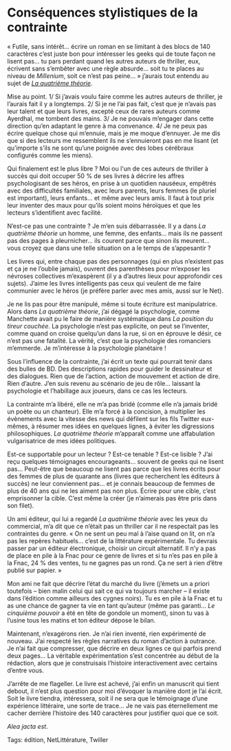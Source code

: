 # Conséquences stylistiques de la contrainte

« Futile, sans intérêt… écrire un roman en se limitant à des blocs de 140 caractères c’est juste bon pour intéresser les geeks qui de toute façon ne lisent pas… tu pars perdant quand les autres auteurs de thriller, eux, écrivent sans s’embêter avec une règle absurde… soit tu te places au niveau de *Millenium*, soit ce n’est pas peine… » j’aurais tout entendu au sujet de [*La quatrième théorie*](http://blog.tcrouzet.com/la-quatrieme-theorie/).<span id="more-15671"></span>

Mise au point. 1/ Si j’avais voulu faire comme les autres auteurs de thriller, je l’aurais fait il y a longtemps. 2/ Si je ne l’ai pas fait, c’est que je n’avais pas leur talent et que leurs livres, excepté ceux de rares auteurs comme Ayerdhal, me tombent des mains. 3/ Je ne pouvais m’engager dans cette direction qu’en adaptant le genre à ma convenance. 4/ Je ne peux pas écrire quelque chose qui m’ennuie, mais je me moque d’ennuyer. Je me dis que si des lecteurs me ressemblent ils ne s’ennuieront pas en me lisant (et qu’importe s’ils ne sont qu’une poignée avec des lobes cérébraux configurés comme les miens).

Qui finalement est le plus libre ? Moi ou l'un de ces auteurs de thriller à succès qui doit occuper 50 % de ses livres à décrire les affres psychologisant de ses héros, en prise à un quotidien nauséeux, empêtrés avec des difficultés familiales, avec leurs parents, leurs femmes (le pluriel est important), leurs enfants… et même avec leurs amis. Il faut à tout prix leur inventer des maux pour qu’ils soient moins héroïques et que les lecteurs s’identifient avec facilité.

N’est-ce pas une contrainte ? Je m’en suis débarrassée. Il y a dans *La quatrième théorie* un homme, une femme, des enfants… mais ils ne passent pas des pages à pleurnicher... ils courent parce que sinon ils meurent… vous croyez que dans une telle situation on a le temps de s’appesantir ?

Les livres qui, entre chaque pas des personnages (qui en plus n’existent pas et ça je ne l’oublie jamais), ouvrent des parenthèses pour m’exposer les névroses collectives m’exaspèrent (il y a d’autres lieux pour approfondir ces sujets). J’aime les livres intelligents pas ceux qui veulent de me faire communier avec le héros (je préfère parler avec mes amis, aussi sur le Net).

Je ne lis pas pour être manipulé, même si toute écriture est manipulatrice. Alors dans *La quatrième théorie*, j’ai dégagé la psychologie, comme Manchette avait pu le faire de manière systématique dans *La position du tireur couchée*. La psychologie n’est pas explicite, on peut se l’inventer, comme quand on croise quelqu’un dans la rue, si on en éprouve le désir, ce n’est pas une fatalité. La vérité, c’est que la psychologie des romanciers m’emmerde. Je m’intéresse à la psychologie planétaire !

Sous l’influence de la contrainte, j’ai écrit un texte qui pourrait tenir dans des bulles de BD. Des descriptions rapides pour guider le dessinateur et des dialogues. Rien que de l’action, action de mouvement et action de dire. Rien d’autre. J’en suis revenu au scénario de jeu de rôle… laissant la psychologie et l’habillage aux joueurs, dans ce cas les lecteurs.

La contrainte m’a libéré, elle ne m’a pas bridé (comme elle n’a jamais bridé un poète ou un chanteur). Elle m’a forcé à la concision, à multiplier les évènements avec la vitesse des news qui défilent sur les fils Twitter eux-mêmes, à résumer mes idées en quelques lignes, à éviter les digressions philosophiques. *La quatrième théorie* m’apparaît comme une affabulation vulgarisatrice de mes idées politiques.

Est-ce supportable pour un lecteur ? Est-ce tenable ? Est-ce lisible ? J’ai reçu quelques témoignages encourageants… souvent de geeks qui ne lisent pas… Peut-être que beaucoup ne lisent pas parce que les livres écrits pour des femmes de plus de quarante ans (livres que recherchent les éditeurs à succès) ne leur conviennent pas… et je connais beaucoup de femmes de plus de 40 ans qui ne les aiment pas non plus. Écrire pour une cible, c’est emprisonner la cible. C’est même la créer (je n’aimerais pas être pris dans son filet).

Un ami éditeur, qui lui a regardé *La quatrième théorie* avec les yeux du commercial, m’a dit que ce n’était pas un thriller car il ne respectait pas les contraintes du genre. « On ne sent un peu mal à l’aise quand on lit, on n’a pas les repères habituels… c’est de la littérature expérimentale. Tu devrais passer par un éditeur électronique, choisir un circuit alternatif. Il n’y a pas de place en pile à la Fnac pour ce genre de livres et si tu n’es pas en pile à la Fnac, 24 % des ventes, tu ne gagnes pas un rond. Ça ne sert à rien d’être publié sur papier. »

Mon ami ne fait que décrire l’état du marché du livre (j’émets un a priori toutefois – bien malin celui qui sait ce qui va toujours marcher – il existe dans l’édition comme ailleurs des cygnes noirs). Tu es en pile à la Fnac et tu as une chance de gagner ta vie en tant qu’auteur (même pas garanti… *Le cinquième pouvoir* a été en tête de gondole un moment), sinon tu vas à l’usine tous les matins et ton éditeur dépose le bilan.

Maintenant, n’exagérons rien. Je n’ai rien inventé, rien expérimenté de nouveau. J’ai respecté les règles narratives du roman d’action à outrance. Je n’ai fait que compresser, que décrire en deux lignes ce qui parfois prend deux pages… La véritable expérimentation s’est concentrée au début de la rédaction, alors que je construisais l’histoire interactivement avec certains d’entre vous.

J’arrête de me flageller. Le livre est achevé, j’ai enfin un manuscrit qui tient debout, il n’est plus question pour moi d’évoquer la manière dont je l’ai écrit. Soit le livre tiendra, intéressera, soit il ne sera que le témoignage d’une expérience littéraire, une sorte de trace… Je ne vais pas éternellement me cacher derrière l’histoire des 140 caractères pour justifier quoi que ce soit.

*Alea jacta est*.

Tags: édition, NetLittérature, Twiller